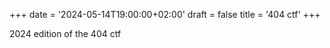 +++
date = '2024-05-14T19:00:00+02:00'
draft = false
title = '404 ctf'
+++

2024 edition of the 404 ctf
